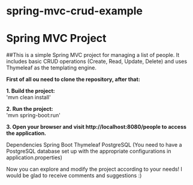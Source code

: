 # spring-mvc-crud-example

# Spring MVC Project

##This is a simple Spring MVC project for managing a list of people. It includes basic CRUD operations (Create, Read, Update, Delete) and uses Thymeleaf as the templating engine.

**First of all ou need to clone the repository, after that:**

**1. Build the project:**  
   'mvn clean install'  

**2. Run the project:**  
  'mvn spring-boot:run'  

**3. Open your browser and visit http://localhost:8080/people to access the application.**  


Dependencies
Spring Boot
Thymeleaf
PostgreSQL (You need to have a PostgreSQL database set up with the appropriate configurations in application.properties)

Now you can explore and modify the project according to your needs! I would be glad to receive comments and suggestions :)
